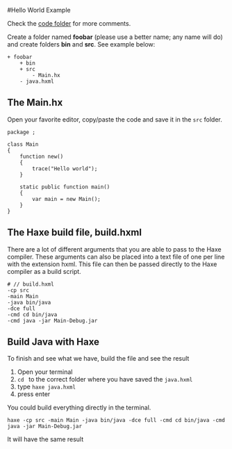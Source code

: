 #Hello World Example

Check the [code folder](https://github.com/MatthijsKamstra/haxejava/tree/master/00helloworld/code) for more comments.

Create a folder named **foobar** (please use a better name; any name will do) and create folders **bin** and **src**.
See example below:

```
+ foobar
	+ bin
	+ src
		- Main.hx
	- java.hxml
```

## The Main.hx

Open your favorite editor, copy/paste the code and save it in the `src` folder.

```
package ;

class Main
{
	function new()
	{
		trace("Hello world");
	}

    static public function main()
    {
        var main = new Main();
	}
}
```

## The Haxe build file, build.hxml

There are a lot of different arguments that you are able to pass to the Haxe compiler.
These arguments can also be placed into a text file of one per line with the extension hxml. This file can then be passed directly to the Haxe compiler as a build script.

```
# // build.hxml
-cp src
-main Main
-java bin/java
-dce full
-cmd cd bin/java
-cmd java -jar Main-Debug.jar
```


## Build Java with Haxe

To finish and see what we have, build the file and see the result

1. Open your terminal
2. `cd ` to the correct folder where you have saved the `java.hxml`
3. type `haxe java.hxml`
4. press enter





You could build everything directly in the terminal.

```
haxe -cp src -main Main -java bin/java -dce full -cmd cd bin/java -cmd java -jar Main-Debug.jar
```

It will have the same result

